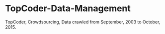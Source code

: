 # TopCoder-Data-Management
TopCoder, Crowdsourcing, Data crawled from September, 2003 to October, 2015.
